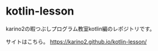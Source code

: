 # kotlin-lesson
karino2の暇つぶしプログラム教室kotlin編のレポジトリです。

サイトはこちら。 https://karino2.github.io/kotlin-lesson/